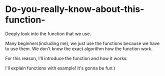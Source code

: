 # Do-you-really-know-about-this-function-
Deeply look into the function that we use. 

Many beginners(including me), we just use the functions because we have to use them.
We don't know the exact algorithm how the function work. 

For this reason, I'll introduce the function and how it works.

I'll explain functions with example! It's gonna be fun:)
